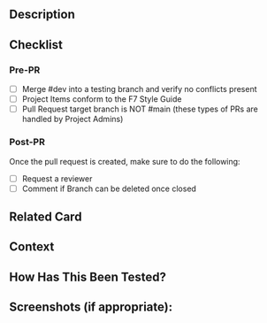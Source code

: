 <!--- Provide a general summary of your changes in the Title above -->

## Description
<!--- Describe your changes in detail -->

## Checklist
<!-- Make sure the F7 Checklist Items have been completed before requesting review -->
### Pre-PR
- [ ] Merge #dev into a testing branch and verify no conflicts present
- [ ] Project Items conform to the F7 Style Guide
- [ ] Pull Request target branch is NOT #main (these types of PRs are handled by Project Admins)

### Post-PR
Once the pull request is created, make sure to do the following:
- [ ] Request a reviewer
- [ ] Comment if Branch can be deleted once closed

## Related Card
<!--- This project only accepts Pull Requests related to open Items -->
<!--- If suggesting a new feature or change, please discuss it on the Project Board / Slack first -->
<!--- If fixing a bug, there should be an issue describing it with steps to reproduce -->
<!--- Please link to the card here: -->

## Context
<!--- Why is this change required? What problem does it solve? -->
<!--- If it fixes an open card, please link to the card above. -->

## How Has This Been Tested?
<!--- Please describe in detail how you tested your changes. -->
<!--- Include details of your testing environment, and the tests you ran to -->
<!--- see how your change affects other areas of the code, etc. -->

## Screenshots (if appropriate):
